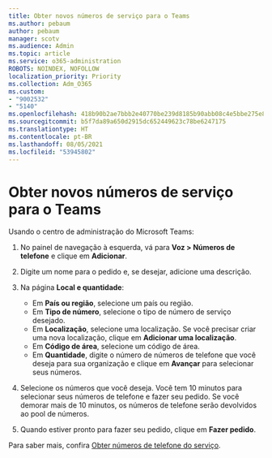 ```yaml
---
title: Obter novos números de serviço para o Teams
ms.author: pebaum
author: pebaum
manager: scotv
ms.audience: Admin
ms.topic: article
ms.service: o365-administration
ROBOTS: NOINDEX, NOFOLLOW
localization_priority: Priority
ms.collection: Adm_O365
ms.custom:
- "9002532"
- "5140"
ms.openlocfilehash: 418b90b2ae7bbb2e40770be239d8185b90abb08c4e5bbe275e80f64966e97413
ms.sourcegitcommit: b5f7da89a650d2915dc652449623c78be6247175
ms.translationtype: HT
ms.contentlocale: pt-BR
ms.lasthandoff: 08/05/2021
ms.locfileid: "53945802"
---
```

# <a name="get-new-service-numbers-for-teams"></a>Obter novos números de serviço para o Teams

Usando o centro de administração do Microsoft Teams:

1. No painel de navegação à esquerda, vá para **Voz > Números de telefone** e clique em **Adicionar**.
2. Digite um nome para o pedido e, se desejar, adicione uma descrição.
3. Na página **Local e quantidade**:

    - Em **País ou região**, selecione um país ou região.
    - Em **Tipo de número**, selecione o tipo de número de serviço desejado.
    - Em **Localização**, selecione uma localização. Se você precisar criar uma nova localização, clique em **Adicionar uma localização**.
    - Em **Código de área**, selecione um código de área.
    - Em **Quantidade**, digite o número de números de telefone que você deseja para sua organização e clique em **Avançar** para selecionar seus números.
    
4. Selecione os números que você deseja. Você tem 10 minutos para selecionar seus números de telefone e fazer seu pedido. Se você demorar mais de 10 minutos, os números de telefone serão devolvidos ao pool de números.
5. Quando estiver pronto para fazer seu pedido, clique em **Fazer pedido**.

Para saber mais, confira [Obter números de telefone do serviço](https://docs.microsoft.com/microsoftteams/getting-service-phone-numbers).
